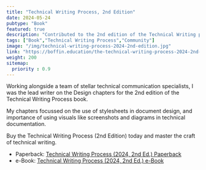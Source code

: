 ```yaml
---
title: "Technical Writing Process, 2nd Edition"
date: 2024-05-24
pubtype: "Book"
featured: true
description: "Contributed to the 2nd edition of the Technical Writing process book, covering some parts of the Design chapters."
tags: ["Book","Technical Writing Process","Community"]
image: "/img/technical-writing-process-2024-2nd-edition.jpg"
link: "https://boffin.education/the-technical-writing-process-2024-2nd-edition/"
weight: 200
sitemap:
  priority : 0.9
---
```


Working alongside a team of stellar technical communication specialists, I was the lead writer on the Design chapters for the 2nd edition of the Technical Writing Process book.

My chapters focussed on the use of stylesheets in document design, and importance of using visuals like screenshots and diagrams in technical documentation.

Buy the Technical Writing Process (2nd Edition) today and master the craft of technical writing.

- Paperback: [Technical Writing Process (2024, 2nd Ed.) Paperback](https://www.amazon.com/Technical-Writing-Process-Timeless-Techniques/dp/0994169329/)
- e-Book: [Technical Writing Process (2024, 2nd Ed.) e-Book](https://www.amazon.com/Technical-Writing-Process-Timeless-Techniques-ebook/dp/B0CV2SKBCG/)